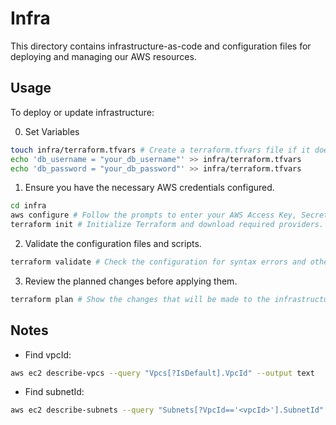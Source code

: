 # Infra

This directory contains infrastructure-as-code and configuration files for deploying and managing our AWS resources.

## Usage

To deploy or update infrastructure:

0. Set Variables

```sh
touch infra/terraform.tfvars # Create a terraform.tfvars file if it doesn't exist.
echo 'db_username = "your_db_username"' >> infra/terraform.tfvars
echo 'db_password = "your_db_password"' >> infra/terraform.tfvars
```

1. Ensure you have the necessary AWS credentials configured.

```sh
cd infra
aws configure # Follow the prompts to enter your AWS Access Key, Secret Key, region, and output format.
terraform init # Initialize Terraform and download required providers.
```

2. Validate the configuration files and scripts.

```sh
terraform validate # Check the configuration for syntax errors and other issues.
```

3. Review the planned changes before applying them.

```sh
terraform plan # Show the changes that will be made to the infrastructure.
```

## Notes

- Find vpcId:

```sh
aws ec2 describe-vpcs --query "Vpcs[?IsDefault].VpcId" --output text
```

- Find subnetId:

```sh
aws ec2 describe-subnets --query "Subnets[?VpcId=='<vpcId>'].SubnetId" --output text
```
